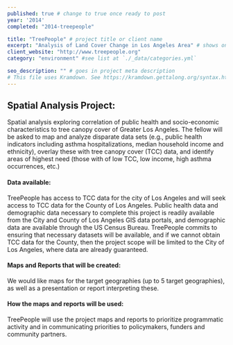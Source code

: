 ```yaml
---
published: true # change to true once ready to post
year: '2014'
completed: "2014-treepeople"

title: "TreePeople" # project title or client name
excerpt: "Analysis of Land Cover Change in Los Angeles Area" # shows on project list page
client_website: "http://www.treepeople.org"
category: "environment" #see list at `./_data/categories.yml`

seo_description: "" # goes in project meta description
# This file uses Kramdown. See https://kramdown.gettalong.org/syntax.html for syntax
---
```


## Spatial Analysis Project:
Spatial analysis exploring correlation of public health and socio-economic characteristics to tree canopy cover of Greater Los Angeles. The fellow will be asked to map and analyze disparate data sets (e.g., public health indicators including asthma hospitalizations, median household income and ethnicity), overlay these with tree canopy cover (TCC) data, and identify areas of highest need (those with of low TCC, low income, high asthma occurrences, etc.)

#### Data available:
TreePeople has access to TCC data for the city of Los Angeles and will seek access to TCC data for the County of Los Angeles. Public health data and demographic data necessary to complete this project is readily available from the City and County of Los Angeles GIS data portals, and demographic data are available through the US Census Bureau. TreePeople commits to ensuring that necessary datasets will be available, and if we cannot obtain TCC data for the County, then the project scope will be limited to the City of Los Angeles, where data are already guaranteed.

#### Maps and Reports that will be created:
We would like maps for the target geographies (up to 5 target geographies), as well as a presentation or report interpreting these.

#### How the maps and reports will be used:
TreePeople will use the project maps and reports to prioritize programmatic activity and in communicating priorities to policymakers, funders and community partners.
